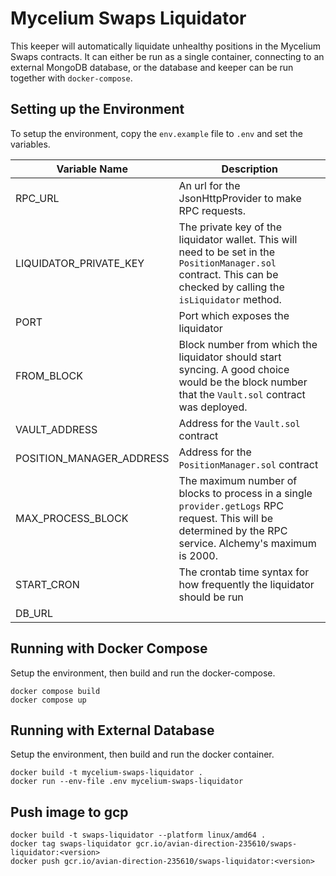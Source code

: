 # Mycelium Swaps Liquidator

This keeper will automatically liquidate unhealthy positions in the Mycelium Swaps contracts.  It can either be run as a single container, connecting to an external MongoDB database, or the database and keeper can be run together with `docker-compose`.

## Setting up the Environment

To setup the environment, copy the `env.example` file to `.env` and set the variables.

| Variable Name            | Description                                                                                                                                                         |
|--------------------------|---------------------------------------------------------------------------------------------------------------------------------------------------------------------|
| RPC_URL                  | An url for the JsonHttpProvider to make RPC requests.                                                                                                               |
| LIQUIDATOR_PRIVATE_KEY   | The private key of the liquidator wallet. This will need to be set in the `PositionManager.sol` contract. This can be checked by calling the `isLiquidator` method. |
| PORT                     | Port which exposes the liquidator                                                                                                                                   |
| FROM_BLOCK               | Block number from which the liquidator should start syncing.   A good choice would be the block number that the `Vault.sol` contract was deployed.                  |
| VAULT_ADDRESS            | Address for the `Vault.sol` contract                                                                                                                                |
| POSITION_MANAGER_ADDRESS | Address for the `PositionManager.sol` contract                                                                                                                      |
| MAX_PROCESS_BLOCK        | The maximum number of blocks to process in a single `provider.getLogs` RPC request. This will be determined by the RPC service.  Alchemy's maximum is 2000.         |
| START_CRON               | The crontab time syntax for how frequently the liquidator should be run                                                                                             |
| DB_URL       |           | The monogDB database connection url

## Running with Docker Compose

Setup the environment, then build and run the docker-compose.

```
docker compose build
docker compose up
```

## Running with External Database

Setup the environment, then build and run the docker container.

```
docker build -t mycelium-swaps-liquidator .
docker run --env-file .env mycelium-swaps-liquidator
```

## Push image to gcp
```
docker build -t swaps-liquidator --platform linux/amd64 .
docker tag swaps-liquidator gcr.io/avian-direction-235610/swaps-liquidator:<version>
docker push gcr.io/avian-direction-235610/swaps-liquidator:<version>
```
